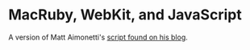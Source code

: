 # MacRuby, WebKit, and JavaScript

A version of Matt Aimonetti's [script found on his blog](http://merbist.com/2010/10/19/macruby-webkit-and-js/).